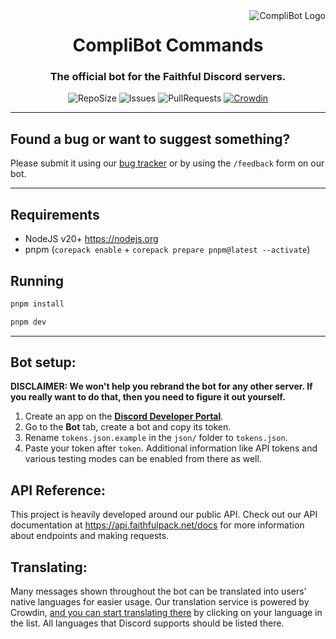 <img src="https://database.faithfulpack.net/images/branding/logos/transparent/hd/complibot_logo.png?w=256" alt="CompliBot Logo" align="right">
<div align="center">
  <h1>CompliBot Commands</h1>
  <h3>The official bot for the Faithful Discord servers.</h3>

  ![RepoSize](https://img.shields.io/github/repo-size/Faithful-Resource-Pack/CompliBot-Commands)
  ![Issues](https://img.shields.io/github/issues/Faithful-Resource-Pack/CompliBot-Commands)
  ![PullRequests](https://img.shields.io/github/issues-pr/Faithful-Resource-Pack/CompliBot-Commands)
  [![Crowdin](https://badges.crowdin.net/e/656f9fc7c628d23c87426953b11cf26c/localized.svg)](https://faithful.crowdin.com/complibot)
</div>

---

## Found a bug or want to suggest something?

Please submit it using our [bug tracker](https://github.com/Faithful-Resource-Pack/CompliBot-Commands/issues/new/choose) or by using the `/feedback` form on our bot.

---

## Requirements

- NodeJS v20+ https://nodejs.org
- pnpm (`corepack enable` + `corepack prepare pnpm@latest --activate`)

## Running

```bash
pnpm install
```

```bash
pnpm dev
```

---

## Bot setup:

**DISCLAIMER: We won't help you rebrand the bot for any other server. If you really want to do that, then you need to figure it out yourself.**

1. Create an app on the **[Discord Developer Portal](https://discord.com/developers/)**.
2. Go to the **Bot** tab, create a bot and copy its token.
3. Rename `tokens.json.example` in the `json/` folder to `tokens.json`.
4. Paste your token after `token`. Additional information like API tokens and various testing modes can be enabled from there as well.

## API Reference:

This project is heavily developed around our public API. Check out our API documentation at https://api.faithfulpack.net/docs for more information about endpoints and making requests.

## Translating:

Many messages shown throughout the bot can be translated into users' native languages for easier usage. Our translation service is powered by Crowdin, [and you can start translating there](https://faithful.crowdin.com/complibot) by clicking on your language in the list. All languages that Discord supports should be listed there.

